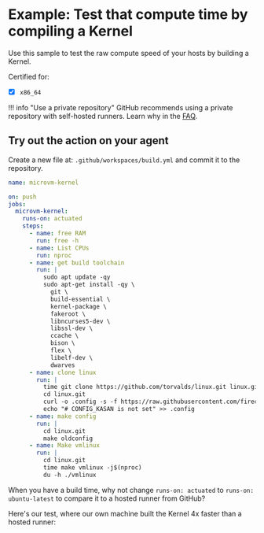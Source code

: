 # Example: Test that compute time by compiling a Kernel

Use this sample to test the raw compute speed of your hosts by building a Kernel.

Certified for:

- [x] `x86_64`

!!! info "Use a private repository"
    GitHub recommends using a private repository with self-hosted runners. Learn why in the [FAQ](/faq).

## Try out the action on your agent

Create a new file at: `.github/workspaces/build.yml` and commit it to the repository.

```yaml
name: microvm-kernel

on: push
jobs:
  microvm-kernel:
    runs-on: actuated
    steps:
      - name: free RAM
        run: free -h
      - name: List CPUs
        run: nproc
      - name: get build toolchain
        run: |
          sudo apt update -qy
          sudo apt-get install -qy \
            git \
            build-essential \
            kernel-package \
            fakeroot \
            libncurses5-dev \
            libssl-dev \
            ccache \
            bison \
            flex \
            libelf-dev \
            dwarves
      - name: clone linux
        run: |
          time git clone https://github.com/torvalds/linux.git linux.git --depth=1 --branch v5.10
          cd linux.git
          curl -o .config -s -f https://raw.githubusercontent.com/firecracker-microvm/firecracker/main/resources/guest_configs/microvm-kernel-x86_64-5.10.config
          echo "# CONFIG_KASAN is not set" >> .config
      - name: make config
        run: |
          cd linux.git 
          make oldconfig
      - name: Make vmlinux
        run: |
          cd linux.git
          time make vmlinux -j$(nproc)
          du -h ./vmlinux
```

When you have a build time, why not change `runs-on: actuated` to `runs-on: ubuntu-latest` to compare it to a hosted runner from GitHub?

Here's our test, where our own machine built the Kernel 4x faster than a hosted runner:

